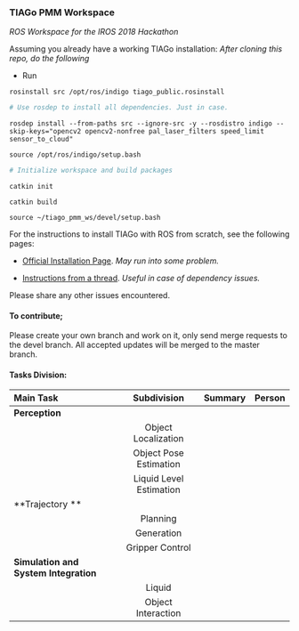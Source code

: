 ### TIAGo PMM Workspace
*ROS Workspace for the IROS 2018 Hackathon*

Assuming you already have a working TIAGo installation:
*After cloning this repo, do the following*
* Run

`rosinstall src /opt/ros/indigo tiago_public.rosinstall`

```python
# Use rosdep to install all dependencies. Just in case.
```

`rosdep install --from-paths src --ignore-src -y --rosdistro indigo --skip-keys="opencv2 opencv2-nonfree pal_laser_filters speed_limit sensor_to_cloud"`

`source /opt/ros/indigo/setup.bash`

```python
# Initialize workspace and build packages
```

`catkin init`

`catkin build`

`source ~/tiago_pmm_ws/devel/setup.bash`

For the instructions to install TIAGo with ROS from scratch, see the following pages:
* [Official Installation Page](http://wiki.ros.org/Robots/TIAGo/Tutorials/Installation/TiagoSimulation). *May run into some problem.*

* [Instructions from a thread](https://answers.ros.org/question/283875/dependency-error-while-installing-tiago/). *Useful in case of dependency issues.*

Please share any other issues encountered.

#### To contribute;
Please create your own branch and work on it, only send merge requests to the devel branch. 
All accepted updates will be merged to the master branch.


#### Tasks Division:
|Main Task |Subdivision |Summary |Person |
|:-----|:-----:|:-----:|:-----:|
|**Perception** |	|	|	|
|				|Object Localization	|	|	|
|				|Object Pose Estimation	|	|	|
|				|Liquid Level Estimation	|	|	|
|**Trajectory **|	|	|
|				|Planning	|	|	|
|				|Generation	|	|	|
|				|Gripper Control	|	|	|
|**Simulation and System Integration** |	|	|
|				|Liquid	|	|	|
|				|Object Interaction	|	|	|
